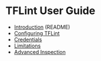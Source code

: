 # TFLint User Guide

- [Introduction](../../README.md) (README)
- [Configuring TFLint](config.md)
- [Credentials](credentials.md)
- [Limitations](limitations.md)
- [Advanced Inspection](advanced.md)
